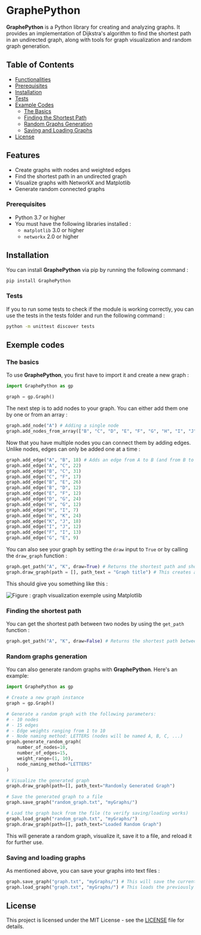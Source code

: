 # GraphePython

**GraphePython** is a Python library for creating and analyzing graphs. It provides an implementation of Dijkstra's algorithm to find the shortest path in an undirected graph, along with tools for graph visualization and random graph generation.

## Table of Contents
- [Functionalities](#functionalities)
- [Prerequisites](#prerequisites)
- [Installation](#installation)
- [Tests](#tests)
- [Example Codes](#example-codes)
  - [The Basics](#the-basics)
  - [Finding the Shortest Path](#finding-the-shortest-path)
  - [Random Graphs Generation](#random-graphs-generation)
  - [Saving and Loading Graphs](#saving-and-loading-graphs)
- [License](#license)

## Features

- Create graphs with nodes and weighted edges
- Find the shortest path in an undirected graph
- Visualize graphs with NetworkX and Matplotlib
- Generate random connected graphs

### Prerequisites

- Python 3.7 or higher
- You must have the following libraries installed :
    - `matplotlib` 3.0 or higher
    - `networkx` 2.0 or higher

## Installation

You can install **GraphePython** via pip by running the following command :

```bash
pip install GraphePython
```

### Tests

If you to run some tests to check if the module is working correctly, you can use the tests in the tests folder and run the following command :

```bash
python -m unittest discover tests
```

## Exemple codes

### The basics

To use **GraphePython**, you first have to import it and create a new graph :
```python
import GraphePython as gp

graph = gp.Graph()
```

The next step is to add nodes to your graph. You can either add them one by one or from an array :

```python
graph.add_node("A") # Adding a single node
graph.add_nodes_from_array(["B", "C", "D", "E", "F", "G", "H", "I", "J", "K"]) # Adding all the nodes from B to K at once
```

Now that you have multiple nodes you can connect them by adding edges. Unlike nodes, edges can only be added one at a time :

```python
graph.add_edge("A", "B", 18) # Adds an edge from A to B (and from B to A) with a weight (or cost) of 18
graph.add_edge("A", "C", 22)
graph.add_edge("B", "C", 31)
graph.add_edge("C", "F", 17)
graph.add_edge("B", "E", 26)
graph.add_edge("B", "D", 12)
graph.add_edge("E", "F", 12)
graph.add_edge("D", "G", 24)
graph.add_edge("H", "G", 12)
graph.add_edge("H", "I", 7)
graph.add_edge("H", "K", 24)
graph.add_edge("K", "J", 18)
graph.add_edge("I", "J", 12)
graph.add_edge("F", "I", 13)
graph.add_edge("G", "E", 9)
```

You can also see your graph by setting the `draw` input to `True` or by calling the `draw_graph` function :

```python
graph.get_path("A", "K", draw=True) # Returns the shortest path and shows it in a Matplotlib window
graph.draw_graph(path = [], path_text = "Graph title") # This creates a new window. You can provide any path you want and it will be highlighted in red (e.g : ['A', 'B', 'E']) You can also provide a text that will be displayed above the graph in the window.
```

This should give you something like this :

![Figure : graph visualization exemple using Matplotlib](demo_images/GraphePython-demo.png)

### Finding the shortest path

You can get the shortest path between two nodes by using the `get_path` function :

```python
graph.get_path("A", "K", draw=False) # Returns the shortest path between A and K in an array here : ['A', 'C', 'F', 'I', 'J', 'K']
```

### Random graphs generation

You can also generate random graphs with **GraphePython**. Here's an example:

```python
import GraphePython as gp

# Create a new graph instance
graph = gp.Graph()

# Generate a random graph with the following parameters:
# - 10 nodes
# - 15 edges
# - Edge weights ranging from 1 to 10
# - Node naming method: LETTERS (nodes will be named A, B, C, ...)
graph.generate_random_graph(
    number_of_nodes=10,
    number_of_edges=15,
    weight_range=(1, 10),
    node_naming_method="LETTERS"
)

# Visualize the generated graph
graph.draw_graph(path=[], path_text="Randomly Generated Graph")

# Save the generated graph to a file
graph.save_graph("random_graph.txt", "myGraphs/")

# Load the graph back from the file (to verify saving/loading works)
graph.load_graph("random_graph.txt", "myGraphs/")
graph.draw_graph(path=[], path_text="Loaded Random Graph")
```
This will generate a random graph, visualize it, save it to a file, and reload it for further use.

### Saving and loading graphs

As mentioned above, you can save your graphs into text files :

```python
graph.save_graph("graph.txt", "myGraphs/") # This will save the current graph into the graph.txt file in the myGraphs folder
graph.load_graph("graph.txt", "myGraphs/") # This loads the previously saved graph
```



## License

This project is licensed under the MIT License - see the [LICENSE](LICENSE) file for details.
